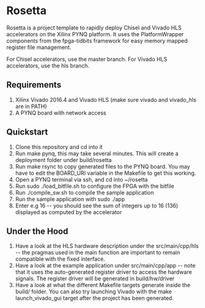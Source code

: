 # Rosetta
Rosetta is a project template to rapidly deploy Chisel and Vivado HLS accelerators on the Xilinx PYNQ platform. It uses the PlatformWrapper components from the fpga-tidbits framework for easy memory mapped register file management.

For Chisel accelerators, use the master branch. For Vivado HLS accelerators, use the hls branch.

## Requirements
1. Xilinx Vivado 2016.4 and Vivado HLS (make sure vivado and vivado_hls are in PATH)
2. A PYNQ board with network access

## Quickstart
1. Clone this repository and cd into it
2. Run make pynq, this may take several minutes. This will create a deployment folder under build/rosetta
3. Run make rsync to copy generated files to the PYNQ board. You may have to edit the BOARD_URI variable in the Makefile to get this working.
4. Open a PYNQ terminal via ssh, and cd into ~/rosetta
5. Run sudo ./load_bitfile.sh to configure the FPGA with the bitfile
6. Run ./compile_sw.sh to compile the sample application
7. Run the sample application with sudo ./app
8. Enter e.g 16 -- you should see the sum of integers up to 16 (136) displayed as computed by the accelerator

## Under the Hood
1. Have a look at the HLS hardware description under the src/main/cpp/hls -- the pragmas used in the main function are important to remain compatible with the fixed interface.
2. Have a look at the example application under src/main/cpp/app -- note that it uses the auto-generated register driver to access the hardware signals. The register driver will be generated in build/hw/driver
3. Have a look at what the different Makefile targets generate inside the build/ folder. You can also try launching Vivado with the make launch_vivado_gui target after the project has been generated.
